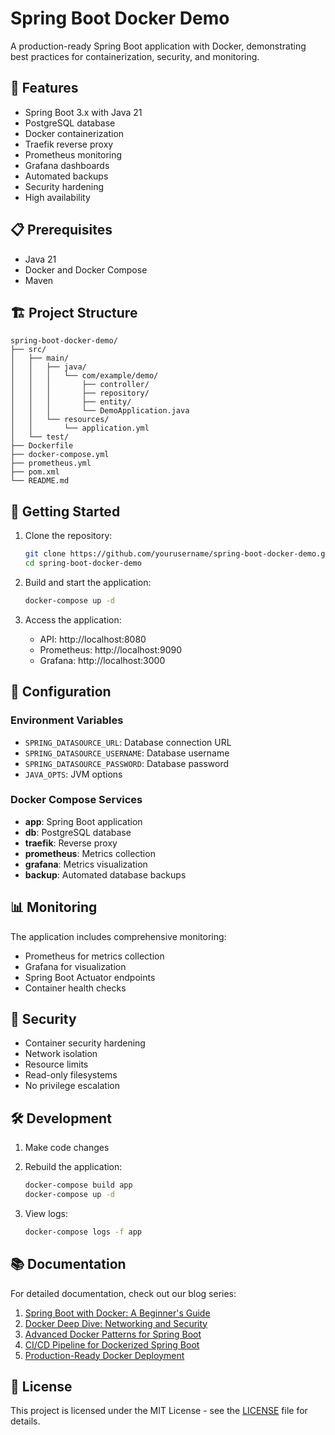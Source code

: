 # Spring Boot Docker Demo

A production-ready Spring Boot application with Docker, demonstrating best practices for containerization, security, and monitoring.

## 🚀 Features

- Spring Boot 3.x with Java 21
- PostgreSQL database
- Docker containerization
- Traefik reverse proxy
- Prometheus monitoring
- Grafana dashboards
- Automated backups
- Security hardening
- High availability

## 📋 Prerequisites

- Java 21
- Docker and Docker Compose
- Maven

## 🏗️ Project Structure

```
spring-boot-docker-demo/
├── src/
│   ├── main/
│   │   ├── java/
│   │   │   └── com/example/demo/
│   │   │       ├── controller/
│   │   │       ├── repository/
│   │   │       ├── entity/
│   │   │       └── DemoApplication.java
│   │   └── resources/
│   │       └── application.yml
│   └── test/
├── Dockerfile
├── docker-compose.yml
├── prometheus.yml
├── pom.xml
└── README.md
```

## 🚀 Getting Started

1. Clone the repository:
   ```bash
   git clone https://github.com/yourusername/spring-boot-docker-demo.git
   cd spring-boot-docker-demo
   ```

2. Build and start the application:
   ```bash
   docker-compose up -d
   ```

3. Access the application:
   - API: http://localhost:8080
   - Prometheus: http://localhost:9090
   - Grafana: http://localhost:3000

## 🔧 Configuration

### Environment Variables

- `SPRING_DATASOURCE_URL`: Database connection URL
- `SPRING_DATASOURCE_USERNAME`: Database username
- `SPRING_DATASOURCE_PASSWORD`: Database password
- `JAVA_OPTS`: JVM options

### Docker Compose Services

- **app**: Spring Boot application
- **db**: PostgreSQL database
- **traefik**: Reverse proxy
- **prometheus**: Metrics collection
- **grafana**: Metrics visualization
- **backup**: Automated database backups

## 📊 Monitoring

The application includes comprehensive monitoring:

- Prometheus for metrics collection
- Grafana for visualization
- Spring Boot Actuator endpoints
- Container health checks

## 🔐 Security

- Container security hardening
- Network isolation
- Resource limits
- Read-only filesystems
- No privilege escalation

## 🛠️ Development

1. Make code changes
2. Rebuild the application:
   ```bash
   docker-compose build app
   docker-compose up -d
   ```

3. View logs:
   ```bash
   docker-compose logs -f app
   ```

## 📚 Documentation

For detailed documentation, check out our blog series:

1. [Spring Boot with Docker: A Beginner's Guide](https://engineeringinsight.substack.com/p/spring-boot-with-docker)
2. [Docker Deep Dive: Networking and Security](https://engineeringinsight.substack.com/p/docker-deep-dive)
3. [Advanced Docker Patterns for Spring Boot](https://engineeringinsight.substack.com/p/advanced-docker-patterns)
4. [CI/CD Pipeline for Dockerized Spring Boot](https://engineeringinsight.substack.com/p/cicd-pipeline)
5. [Production-Ready Docker Deployment](https://engineeringinsight.substack.com/p/production-ready-docker)

## 📝 License

This project is licensed under the MIT License - see the [LICENSE](LICENSE) file for details. 